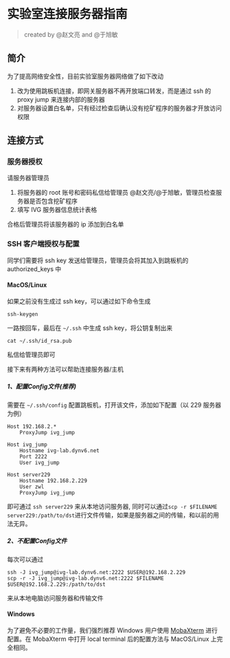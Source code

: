 # 实验室连接服务器指南

> created by @赵文亮 and @于旭敏

## 简介

为了提高网络安全性，目前实验室服务器网络做了如下改动

1. 改为使用跳板机连接，即网关服务器不再开放端口转发，而是通过 ssh 的 proxy jump 来连接内部的服务器
2. 对服务器设置白名单，只有经过检查后确认没有挖矿程序的服务器才开放访问权限

## 连接方式

### 服务器授权

请服务器管理员
1. 将服务器的 root 账号和密码私信给管理员 @赵文亮/@于旭敏，管理员检查服务器是否包含挖矿程序
2. 填写 IVG 服务器信息统计表格

合格后管理员将该服务器的 ip 添加到白名单

### SSH 客户端授权与配置

同学们需要将 ssh key 发送给管理员，管理员会将其加入到跳板机的 authorized_keys 中

#### MacOS/Linux

如果之前没有生成过 ssh key，可以通过如下命令生成

```
ssh-keygen
```

一路按回车，最后在 `~/.ssh` 中生成 ssh key，将公钥复制出来

```
cat ~/.ssh/id_rsa.pub
```

私信给管理员即可


接下来有两种方法可以帮助连接服务器/主机
##### 1、配置Config文件(推荐)

需要在 `~/.ssh/config` 配置跳板机，打开该文件，添加如下配置（以 229 服务器为例）

```
Host 192.168.2.* 
    ProxyJump ivg_jump

Host ivg_jump
    Hostname ivg-lab.dynv6.net
    Port 2222
    User ivg_jump

Host server229
    Hostname 192.168.2.229
    User zwl
    ProxyJump ivg_jump
```

即可通过 `ssh server229` 来从本地访问服务器, 同时可以通过`scp -r $FILENAME server229:/path/to/dst`进行文件传输，如果是服务器之间的传输，和以前的用法无异。

##### 2、不配置Config文件
每次可以通过
```
ssh -J ivg_jump@ivg-lab.dynv6.net:2222 $USER@192.168.2.229
scp -r -J ivg_jump@ivg-lab.dynv6.net:2222 $FILENAME $USER@192.168.2.229:/path/to/dst
```
来从本地电脑访问服务器和传输文件


#### Windows
为了避免不必要的工作量，我们强烈推荐 Windows 用户使用 [MobaXterm](https://mobaxterm.mobatek.net/) 进行配置。在 MobaXterm 中打开 local terminal 后的配置方法与 MacOS/Linux 上完全相同。


